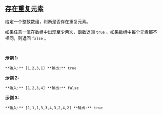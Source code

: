 ## [存在重复元素](https://leetcode-cn.com/problems/contains-duplicate/)

给定一个整数数组，判断是否存在重复元素。

如果任意一值在数组中出现至少两次，函数返回 `true` 。如果数组中每个元素都不相同，则返回 `false` 。

 

**示例 1:**

`**输入:** [1,2,3,1]
**输出:** true`

**示例 2:**

`**输入:** [1,2,3,4]
**输出:** false`

**示例 3:**

`**输入:** [1,1,1,3,3,4,3,2,4,2]
**输出:** true`